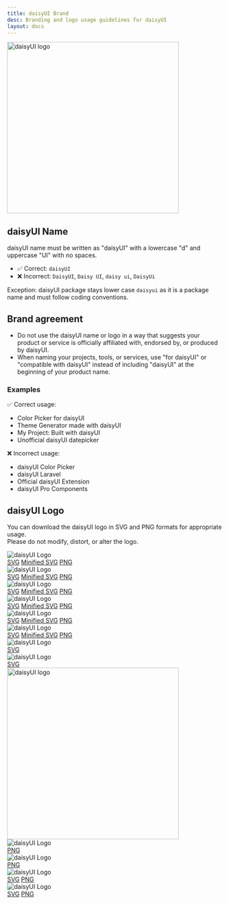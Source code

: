 ```yaml
---
title: daisyUI Brand
desc: Branding and logo usage guidelines for daisyUI
layout: docs
---
```


<script>
  import Translate from "$components/Translate.svelte"
</script>

<div class="text-center">
  <img
    class="pointer-events-none inline-block align-bottom"
    src="https://img.daisyui.com/images/daisyui/mark-rotating.svg"
    alt="daisyUI logo"
    width="400"
    height="400"
    loading="lazy"
  />
</div>

## daisyUI Name

daisyUI name must be written as "daisyUI" with a lowercase "d" and uppercase "UI" with no spaces.

- ✅ Correct: `daisyUI`
- ❌ Incorrect: `DaisyUI`, `Daisy UI`, `daisy ui`, `DaisyUi`

Exception: daisyUI package stays lower case `daisyui` as it is a package name and must follow coding conventions.

## Brand agreement

- Do not use the daisyUI name or logo in a way that suggests your product or service is officially affiliated with, endorsed by, or produced by daisyUI.
- When naming your projects, tools, or services, use "for daisyUI" or "compatible with daisyUI" instead of including "daisyUI" at the beginning of your product name.

### Examples

✅ Correct usage:

- Color Picker for daisyUI
- Theme Generator made with daisyUI
- My Project: Built with daisyUI
- Unofficial daisyUI datepicker

❌ Incorrect usage:

- daisyUI Color Picker
- daisyUI Laravel
- Official daisyUI Extension
- daisyUI Pro Components

## daisyUI Logo

You can download the daisyUI logo in SVG and PNG formats for appropriate usage.  
Please do not modify, distort, or alter the logo.

<div class="grid sm:grid-cols-2 gap-4">
  <div class="m-2 outline-2 outline-offset-4 outline-base-content/5 bg-white rounded-box py-12 px-4 flex flex-col gap-6 items-center">
    <img class="size-32" src="https://img.daisyui.com/images/daisyui/mark-static.svg" alt="daisyUI Logo" />
    <div class="flex gap-2 sm:gap-6 text-xs text-black">
      <a target="_blank" rel="noopener, noreferrer" class="no-underline hover:underline text-black" href="https://img.daisyui.com/images/daisyui/mark-static.svg">SVG</a>
      <a target="_blank" rel="noopener, noreferrer" class="no-underline hover:underline text-black" href="https://img.daisyui.com/images/daisyui/mark-compressed.svg">Minified SVG</a>
      <a target="_blank" rel="noopener, noreferrer" class="no-underline hover:underline text-black" href="https://img.daisyui.com/images/daisyui/daisyui-logo-2000.png">PNG</a>
    </div>
  </div>
  <div class="m-2 outline-2 outline-offset-4 outline-base-content/5 bg-black rounded-box py-12 px-4 flex flex-col gap-6 items-center">
    <img class="size-32" src="https://img.daisyui.com/images/daisyui/mark-static.svg" alt="daisyUI Logo" />
    <div class="flex gap-2 sm:gap-6 text-xs text-white">
      <a target="_blank" rel="noopener, noreferrer" class="no-underline hover:underline text-white" href="https://img.daisyui.com/images/daisyui/mark-static.svg">SVG</a>
      <a target="_blank" rel="noopener, noreferrer" class="no-underline hover:underline text-white" href="https://img.daisyui.com/images/daisyui/mark-compressed.svg">Minified SVG</a>
      <a target="_blank" rel="noopener, noreferrer" class="no-underline hover:underline text-white" href="https://img.daisyui.com/images/daisyui/daisyui-logo-2000.png">PNG</a>
    </div>
  </div>
</div>

<div class="grid sm:grid-cols-2 gap-4">
  <div class="m-2 outline-2 outline-offset-4 outline-base-content/5 bg-white rounded-box py-12 px-4 flex flex-col gap-6 items-center">
    <img class="w-64 " src="https://img.daisyui.com/images/daisyui/type-dark.svg" alt="daisyUI Logo" />
    <div class="flex gap-2 sm:gap-6 text-xs text-black">
      <a target="_blank" rel="noopener, noreferrer" class="no-underline hover:underline text-black" href="https://img.daisyui.com/images/daisyui/type-dark.svg">SVG</a>
      <a target="_blank" rel="noopener, noreferrer" class="no-underline hover:underline text-black" href="https://img.daisyui.com/images/daisyui/type-dark-compressed.svg">Minified SVG</a>
      <a target="_blank" rel="noopener, noreferrer" class="no-underline hover:underline text-black" href="https://img.daisyui.com/images/daisyui/type-dark.png">PNG</a>
    </div>
  </div>
  <div class="m-2 outline-2 outline-offset-4 outline-base-content/5 bg-black rounded-box py-12 px-4 flex flex-col gap-6 items-center">
    <img class="w-64 " src="https://img.daisyui.com/images/daisyui/type-light.svg" alt="daisyUI Logo" />
    <div class="flex gap-2 sm:gap-6 text-xs text-white">
      <a target="_blank" rel="noopener, noreferrer" class="no-underline hover:underline text-white" href="https://img.daisyui.com/images/daisyui/type-light.svg">SVG</a>
      <a target="_blank" rel="noopener, noreferrer" class="no-underline hover:underline text-white" href="https://img.daisyui.com/images/daisyui/type-light-compressed.svg">Minified SVG</a>
      <a target="_blank" rel="noopener, noreferrer" class="no-underline hover:underline text-white" href="https://img.daisyui.com/images/daisyui/type-light.png">PNG</a>
    </div>
  </div>
</div>

<div class="grid sm:grid-cols-2 gap-4">
  <div class="m-2 outline-2 outline-offset-4 outline-base-content/5 bg-white rounded-box py-12 px-4 flex flex-col gap-6 items-center">
    <img class="w-64 " src="https://img.daisyui.com/images/daisyui/horizontal-dark.svg" alt="daisyUI Logo" />
    <div class="flex gap-2 sm:gap-6 text-xs text-black">
      <a target="_blank" rel="noopener, noreferrer" class="no-underline hover:underline text-black" href="https://img.daisyui.com/images/daisyui/horizontal-dark.svg">SVG</a>
      <a target="_blank" rel="noopener, noreferrer" class="no-underline hover:underline text-black" href="https://img.daisyui.com/images/daisyui/horizontal-dark-compressed.svg">Minified SVG</a>
      <a target="_blank" rel="noopener, noreferrer" class="no-underline hover:underline text-black" href="https://img.daisyui.com/images/daisyui/horizontal-dark.png">PNG</a>
    </div>
  </div>
  <div class="m-2 outline-2 outline-offset-4 outline-base-content/5 bg-black rounded-box py-12 px-4 flex flex-col gap-6 items-center">
    <img class="w-64 " src="https://img.daisyui.com/images/daisyui/horizontal-light.svg" alt="daisyUI Logo" />
    <div class="flex gap-2 sm:gap-6 text-xs text-white">
      <a target="_blank" rel="noopener, noreferrer" class="no-underline hover:underline text-white" href="https://img.daisyui.com/images/daisyui/horizontal-light.svg">SVG</a>
      <a target="_blank" rel="noopener, noreferrer" class="no-underline hover:underline text-white" href="https://img.daisyui.com/images/daisyui/horizontal-light-compressed.svg">Minified SVG</a>
      <a target="_blank" rel="noopener, noreferrer" class="no-underline hover:underline text-white" href="https://img.daisyui.com/images/daisyui/horizontal-light.png">PNG</a>
    </div>
  </div>
</div>

<div class="grid sm:grid-cols-2 gap-4">
  <div class="m-2 outline-2 outline-offset-4 outline-base-content/5 bg-white rounded-box py-12 px-4 flex flex-col gap-6 items-center">
    <img class="size-32" src="https://img.daisyui.com/images/daisyui/mark-rotating.svg" alt="daisyUI Logo" />
    <div class="flex gap-2 sm:gap-6 text-xs text-black">
      <a target="_blank" rel="noopener, noreferrer" class="no-underline hover:underline text-black" href="https://img.daisyui.com/images/daisyui/mark-rotating.svg">SVG</a>
    </div>
  </div>
  <div class="m-2 outline-2 outline-offset-4 outline-base-content/5 bg-black rounded-box py-12 px-4 flex flex-col gap-6 items-center">
    <img class="size-32" src="https://img.daisyui.com/images/daisyui/mark-rotating.svg" alt="daisyUI Logo" />
    <div class="flex gap-2 sm:gap-6 text-xs text-white">
      <a target="_blank" rel="noopener, noreferrer" class="no-underline hover:underline text-white" href="https://img.daisyui.com/images/daisyui/mark-rotating.svg">SVG</a>
    </div>
  </div>
</div>

<div class="text-center mx-2">
  <img
    class="pointer-events-none w-full h-auto inline-block align-bottom rounded-box"
    src="https://img.daisyui.com/images/daisyui/guides.svg"
    alt="daisyUI logo"
    width="400"
    height="400"
    loading="lazy"
  />
</div>

<div class="grid sm:grid-cols-2 gap-4">
  <div class="m-2 outline-2 outline-offset-4 outline-base-content/5 bg-white rounded-box py-12 px-4 flex flex-col gap-6 items-center">
    <img class="w-64 " src="https://img.daisyui.com/images/daisyui/horizontal-mono-dark.png" alt="daisyUI Logo" />
    <div class="flex gap-2 sm:gap-6 text-xs text-black">
      <a target="_blank" rel="noopener, noreferrer" class="no-underline hover:underline text-black" href="https://img.daisyui.com/images/daisyui/horizontal-mono-dark.png">PNG</a>
    </div>
  </div>
  <div class="m-2 outline-2 outline-offset-4 outline-base-content/5 bg-black rounded-box py-12 px-4 flex flex-col gap-6 items-center">
    <img class="w-64 " src="https://img.daisyui.com/images/daisyui/horizontal-mono-light.png" alt="daisyUI Logo" />
    <div class="flex gap-2 sm:gap-6 text-xs text-white">
      <a target="_blank" rel="noopener, noreferrer" class="no-underline hover:underline text-white" href="https://img.daisyui.com/images/daisyui/horizontal-mono-light.png">PNG</a>
    </div>
  </div>
</div>

<div class="grid sm:grid-cols-2 gap-4">
  <div class="m-2 outline-2 outline-offset-4 outline-base-content/5 bg-white rounded-box py-12 px-4 flex flex-col gap-6 items-center">
    <img class="w-64 " src="https://img.daisyui.com/images/daisyui/mark-mono-dark.svg" alt="daisyUI Logo" />
    <div class="flex gap-2 sm:gap-6 text-xs text-black">
      <a target="_blank" rel="noopener, noreferrer" class="no-underline hover:underline text-black" href="https://img.daisyui.com/images/daisyui/mark-mono-dark.svg">SVG</a>
      <a target="_blank" rel="noopener, noreferrer" class="no-underline hover:underline text-black" href="https://img.daisyui.com/images/daisyui/mark-mono-dark.png">PNG</a>
    </div>
  </div>
  <div class="m-2 outline-2 outline-offset-4 outline-base-content/5 bg-black rounded-box py-12 px-4 flex flex-col gap-6 items-center">
    <img class="w-64 " src="https://img.daisyui.com/images/daisyui/mark-mono-light.svg" alt="daisyUI Logo" />
    <div class="flex gap-2 sm:gap-6 text-xs text-white">
      <a target="_blank" rel="noopener, noreferrer" class="no-underline hover:underline text-white" href="https://img.daisyui.com/images/daisyui/mark-mono-light.svg">SVG</a>
      <a target="_blank" rel="noopener, noreferrer" class="no-underline hover:underline text-white" href="https://img.daisyui.com/images/daisyui/mark-mono-light.png">PNG</a>
    </div>
  </div>
</div>
